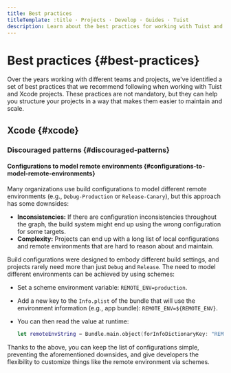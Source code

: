 ```yaml
---
title: Best practices
titleTemplate: :title · Projects · Develop · Guides · Tuist
description: Learn about the best practices for working with Tuist and Xcode projects.
---
```


# Best practices {#best-practices}

Over the years working with different teams and projects, we've identified a set of best practices that we recommend following when working with Tuist and Xcode projects. These practices are not mandatory, but they can help you structure your projects in a way that makes them easier to maintain and scale.

## Xcode {#xcode}

### Discouraged patterns {#discouraged-patterns}

#### Configurations to model remote environments {#configurations-to-model-remote-environments}

Many organizations use build configurations to model different remote environments (e.g., `Debug-Production` or `Release-Canary`), but this approach has some downsides:

- **Inconsistencies:** If there are configuration inconsistencies throughout the graph, the build system might end up using the wrong configuration for some targets.
- **Complexity:** Projects can end up with a long list of local configurations and remote environments that are hard to reason about and maintain.

Build configurations were designed to embody different build settings, and projects rarely need more than just `Debug` and `Release`. The need to model different environments can be achieved by using schemes:

- Set a scheme environment variable: `REMOTE_ENV=production`.
- Add a new key to the `Info.plist` of the bundle that will use the environment information (e.g., app bundle): `REMOTE_ENV=${REMOTE_ENV}`.
- You can then read the value at runtime:

  ```swift
  let remoteEnvString = Bundle.main.object(forInfoDictionaryKey: "REMOTE_ENV") as? String
  ```

Thanks to the above, you can keep the list of configurations simple, preventing the aforementioned downsides, and give developers the flexibility to customize things like the remote environment via schemes.
